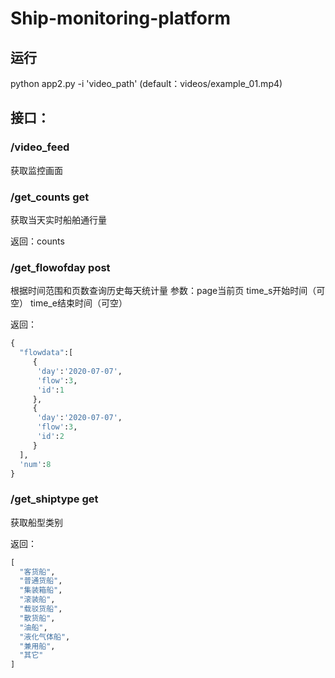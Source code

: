 # Ship-monitoring-platform

## 运行
python app2.py -i 'video_path'  (default：videos/example_01.mp4)

## 接口：

### /video_feed
获取监控画面

### /get_counts  get
获取当天实时船舶通行量

返回：counts

### /get_flowofday post
根据时间范围和页数查询历史每天统计量
参数：page当前页   time_s开始时间（可空）   time_e结束时间（可空）

返回：
```python
{
  "flowdata":[
     {
      'day':'2020-07-07',
      'flow':3,
      'id':1
     },
     {
      'day':'2020-07-07',
      'flow':3,
      'id':2
     }
  ],
  'num':8
}
```

### /get_shiptype  get
获取船型类别

返回：
```python
[
  "客货船", 
  "普通货船", 
  "集装箱船", 
  "滚装船", 
  "载驳货船", 
  "散货船", 
  "油船", 
  "液化气体船", 
  "兼用船", 
  "其它"
]
```


